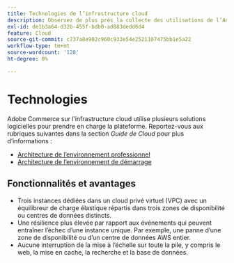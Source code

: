 ```yaml
---
title: Technologies de l’infrastructure cloud
description: Observez de plus près la collecte des utilisations de l’Adobe technologique pour Adobe Commerce sur l’infrastructure cloud.
exl-id: de1b3a64-d32b-455f-bdb0-ad883dedd6d4
feature: Cloud
source-git-commit: c737a8e902c960c933e54e2521107475bb1e5a22
workflow-type: tm+mt
source-wordcount: '128'
ht-degree: 0%

---
```



# Technologies

Adobe Commerce sur l’infrastructure cloud utilise plusieurs solutions logicielles pour prendre en charge la plateforme. Reportez-vous aux rubriques suivantes dans la section _Guide de Cloud_ pour plus d’informations :

- [Architecture de l’environnement professionnel](https://experienceleague.adobe.com/docs/commerce-cloud-service/user-guide/architecture/pro-architecture.html#production-technology-stack)
- [Architecture de l’environnement de démarrage](https://experienceleague.adobe.com/docs/commerce-cloud-service/user-guide/architecture/starter-architecture.html#production-and-staging-technology-stack)

## Fonctionnalités et avantages

- Trois instances dédiées dans un cloud privé virtuel (VPC) avec un équilibreur de charge élastique répartis dans trois zones de disponibilité ou centres de données distincts.
- Une résilience plus élevée par rapport aux événements qui peuvent entraîner l’échec d’une instance unique. Par exemple, une panne d’une zone de disponibilité ou d’un centre de données AWS entier.
- Aucune interruption de la mise à l’échelle sur toute la pile, y compris le web, la mise en cache, la recherche et la base de données.
